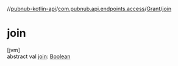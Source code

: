 //[pubnub-kotlin-api](../../../index.md)/[com.pubnub.api.endpoints.access](../index.md)/[Grant](index.md)/[join](join.md)

# join

[jvm]\
abstract val [join](join.md): [Boolean](https://kotlinlang.org/api/latest/jvm/stdlib/kotlin-stdlib/kotlin/-boolean/index.html)
